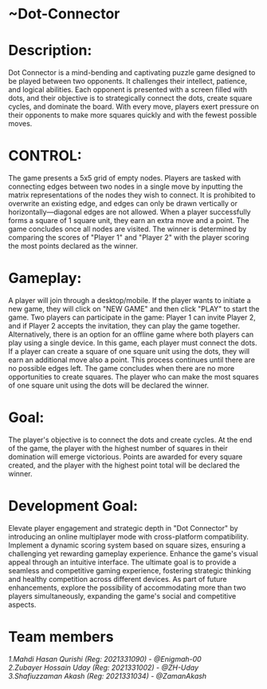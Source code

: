 # ~Dot-Connector

# Description:
Dot Connector is a mind-bending and captivating puzzle game designed to be played between two opponents. It challenges their intellect, patience, and logical abilities. Each opponent is presented with a screen filled with dots, and their objective is to strategically connect the dots, create square cycles, and dominate the board. With every move, players exert pressure on their opponents to make more squares quickly and with the fewest possible moves.

# CONTROL:
The game presents a 5x5 grid of empty nodes. Players are tasked with connecting edges between two nodes in a single move by inputting the matrix representations of the nodes they wish to connect. It is prohibited to overwrite an existing edge, and edges can only be drawn vertically or horizontally—diagonal edges are not allowed. When a player successfully forms a square of 1 square unit, they earn an extra move and a point. The game concludes once all nodes are visited. The winner is determined by comparing the scores of "Player 1" and "Player 2" with the player scoring the most points declared as the winner.

# Gameplay:
A player will join through a desktop/mobile. If the player wants to initiate a new game, they will click on "NEW GAME" and then click "PLAY" to start the game. Two players can participate in the game: Player 1 can invite Player 2, and if Player 2 accepts the invitation, they can play the game together. Alternatively, there is an option for an offline game where both players can play using a single device.
In this game, each player must connect the dots. If a player can create a square of one square unit using the dots, they will earn an additional move also a point. This process continues until there are no possible edges left. The game concludes when there are no more opportunities to create squares. The player who can make the most squares of one square unit using the dots will be declared the winner.

# Goal:
The player's objective is to connect the dots and create cycles. At the end of the game, the player with the highest number of squares in their domination will emerge victorious. Points are awarded for every square created, and the player with the highest point total will be declared the winner.

# Development Goal:
Elevate player engagement and strategic depth in "Dot Connector" by introducing an online multiplayer mode with cross-platform compatibility. Implement a dynamic scoring system based on square sizes, ensuring a challenging yet rewarding gameplay experience. Enhance the game's visual appeal through an intuitive interface. The ultimate goal is to provide a seamless and competitive gaming experience, fostering strategic thinking and healthy competition across different devices. As part of future enhancements, explore the possibility of accommodating more than two players simultaneously, expanding the game's social and competitive aspects.

# Team members
*1.Mahdi Hasan Qurishi (Reg: 2021331090) - @Enigmah-00<br>
2.Zubayer Hossain Uday (Reg: 2021331002) - @ZH-Uday<br>
3.Shafiuzzaman Akash (Reg: 2021331034) - @ZamanAkash*
